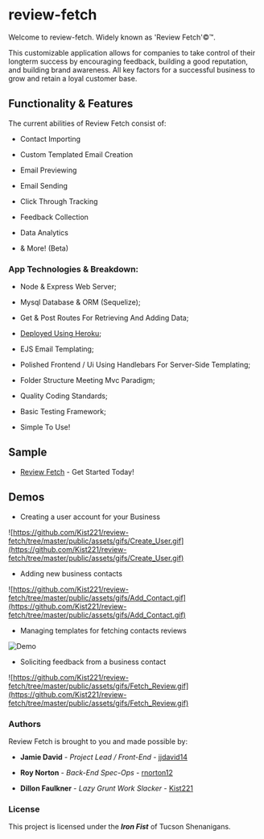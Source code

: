 # review-fetch

Welcome to review-fetch. Widely known as 'Review Fetch'©™.

This customizable application allows for companies to take control of their longterm success by encouraging feedback, building a good reputation, and building brand awareness. All key factors for a successful business to grow and retain a loyal customer base.

## Functionality & Features

The current abilities of Review Fetch consist of:

- Contact Importing

- Custom Templated Email Creation

- Email Previewing

- Email Sending

- Click Through Tracking

- Feedback Collection

- Data Analytics

- & More! (Beta)

### App Technologies & Breakdown:

* Node & Express Web Server;

* Mysql Database & ORM (Sequelize);

* Get & Post Routes For Retrieving And Adding Data;

* [Deployed Using Heroku][1];

* EJS Email Templating;

* Polished Frontend / Ui Using Handlebars For Server-Side Templating;

* Folder Structure Meeting Mvc Paradigm;

* Quality Coding Standards;

* Basic Testing Framework;

* Simple To Use!

## Sample

* [Review Fetch][1] - Get Started Today!

## Demos

* Creating a user account for your Business

![https://github.com/Kist221/review-fetch/tree/master/public/assets/gifs/Create_User.gif](https://github.com/Kist221/review-fetch/tree/master/public/assets/gifs/Create_User.gif)

* Adding new business contacts

![https://github.com/Kist221/review-fetch/tree/master/public/assets/gifs/Add_Contact.gif](https://github.com/Kist221/review-fetch/tree/master/public/assets/gifs/Add_Contact.gif)

* Managing templates for fetching contacts reviews

![Demo](https://github.com/Kist221/review-fetch/tree/master/public/assets/gifs/Manage_Templates.gif)

* Soliciting feedback from a business contact

![https://github.com/Kist221/review-fetch/tree/master/public/assets/gifs/Fetch_Review.gif](https://github.com/Kist221/review-fetch/tree/master/public/assets/gifs/Fetch_Review.gif)

### Authors

Review Fetch is brought to you and made possible by:

* **Jamie David** - *Project Lead / Front-End* - [jjdavid14](https://github.com/jjdavid14)

* **Roy Norton** - *Back-End Spec-Ops* - [rnorton12](https://github.com/rnorton12)

* **Dillon Faulkner** - *Lazy Grunt Work Slacker* - [Kist221](https://github.com/Kist221)

### License

This project is licensed under the **_Iron Fist_** of Tucson Shenanigans.

[1]: https://damp-fjord-98999.herokuapp.com
